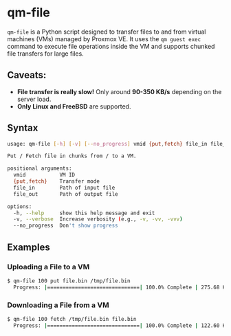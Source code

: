 # qm-file

`qm-file` is a Python script designed to transfer files to and from virtual machines (VMs) managed by Proxmox VE. It uses the `qm guest exec` command to execute file operations inside the VM and supports chunked file transfers for large files.

## Caveats:

- **File transfer is really slow!** Only around **90-350 KB/s** depending on the server load.
- **Only Linux and FreeBSD** are supported.

## Syntax
```bash
usage: qm-file [-h] [-v] [--no_progress] vmid {put,fetch} file_in file_out

Put / Fetch file in chunks from / to a VM.

positional arguments:
  vmid           VM ID
  {put,fetch}    Transfer mode
  file_in        Path of input file
  file_out       Path of output file

options:
  -h, --help     show this help message and exit
  -v, --verbose  Increase verbosity (e.g., -v, -vv, -vvv)
  --no_progress  Don't show progress
```

## Examples

### Uploading a File to a VM
```bash
$ qm-file 100 put file.bin /tmp/file.bin
  Progress: |==============================| 100.0% Complete | 275.68 KB/s
```

### Downloading a File from a VM
```bash
$ qm-file 100 fetch /tmp/file.bin file.bin
  Progress: |==============================| 100.0% Complete | 122.60 KB/s
```
